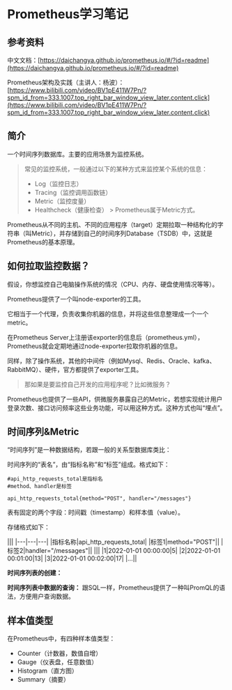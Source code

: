 # Prometheus学习笔记


## 参考资料

中文文档：[https://daichangya.github.io/prometheus.io/#/?id=readme](https://daichangya.github.io/prometheus.io/#/?id=readme)

Prometheus架构及实践（主讲人：杨波）：[https://www.bilibili.com/video/BV1pE411W7Pn/?spm_id_from=333.1007.top_right_bar_window_view_later.content.click](https://www.bilibili.com/video/BV1pE411W7Pn/?spm_id_from=333.1007.top_right_bar_window_view_later.content.click)


## 简介

一个时间序列数据库。主要的应用场景为监控系统。

> 常见的监控系统，一般通过以下的某种方式来监控某个系统的信息：
> * Log（监控日志）
> * Tracing（监控调用函数链）
> * Metric（监控度量）
> * Healthcheck（健康检查）
    > Prometheus属于Metric方式。


Prometheus从不同的主机、不同的应用程序（target）定期拉取一种结构化的字符串（叫Metric），并存储到自己的时间序列Database（TSDB）中，这就是Prometheus的基本原理。



## 如何拉取监控数据？

假设，你想监控自己电脑操作系统的情况（CPU、内存、硬盘使用情况等等）。

Prometheus提供了一个叫node-exporter的工具。

它相当于一个代理，负责收集你机器的信息，并将这些信息整理成一个一个metric。

在Prometheus Server上注册该exporter的信息后（prometheus.yml），Prometheus就会定期地通过node-exporter拉取你机器的信息。

同样，除了操作系统，其他的中间件（例如Mysql、Redis、Oracle、kafka、RabbitMQ）、硬件，官方都提供了exporter工具。

> 那如果是要监控自己开发的应用程序呢？比如微服务？

Prometheus也提供了一些API，供微服务暴露自己的Metric，若想实现统计用户登录次数、接口访问频率这些业务功能，可以用这种方式。这种方式也叫“埋点”。



## 时间序列&Metric

“时间序列”是一种数据结构，若跟一般的关系型数据库类比：

时间序列的“表名”，由“指标名称”和“标签”组成。格式如下：

```
#api_http_requests_total是指标名
#method、handler是标签

api_http_requests_total{method="POST", handler="/messages"}
```


表有固定的两个字段：时间戳（timestamp）和样本值（value）。

存储格式如下：

|||
|---|---|---|
|指标名称|api_http_requests_total|
|标签1|method="POST"||
|标签2|handler="/messages"||
|||
|1|2022-01-01 00:00:00|5|
|2|2022-01-01 00:01:00|13|
|3|2022-01-01 00:02:00|17|
|...||

**时间序列表的创建：**

**时间序列表中数据的查询：** 跟SQL一样，Prometheus提供了一种叫PromQL的语法，方便用户查询数据。




## 样本值类型

在Prometheus中，有四种样本值类型：

* Counter（计数器，数值自增）
* Gauge（仪表盘，任意数值）
* Histogram（直方图）
* Summary（摘要）




